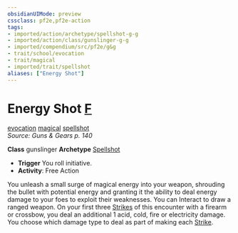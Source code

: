 ```yaml
---
obsidianUIMode: preview
cssclass: pf2e,pf2e-action
tags:
- imported/action/archetype/spellshot-g-g
- imported/action/class/gunslinger-g-g
- imported/compendium/src/pf2e/g&g
- trait/school/evocation
- trait/magical
- imported/trait/spellshot
aliases: ["Energy Shot"]
---
```

# Energy Shot [F](chapter-9-playing-the-game.md#Actions "Free Action")
[evocation](evocation.md)  [magical](magical.md)  [spellshot](rules/traits/spellshot-g-g.md)  
*Source: Guns & Gears p. 140*  

**Class** gunslinger
**Archetype** [Spellshot](../../compendium/character/archetypes/spellshot-g-g.md)
- **Trigger** You roll initiative.
- **Activity**: Free Action

You unleash a small surge of magical energy into your weapon, shrouding the bullet with potential energy and granting it the ability to deal energy damage to your foes to exploit their weaknesses. You can Interact to draw a ranged weapon. On your first three [Strikes](strike.md) of this encounter with a firearm or crossbow, you deal an additional 1 acid, cold, fire or electricity damage. You choose which damage type to deal as part of making each [Strike](strike.md).